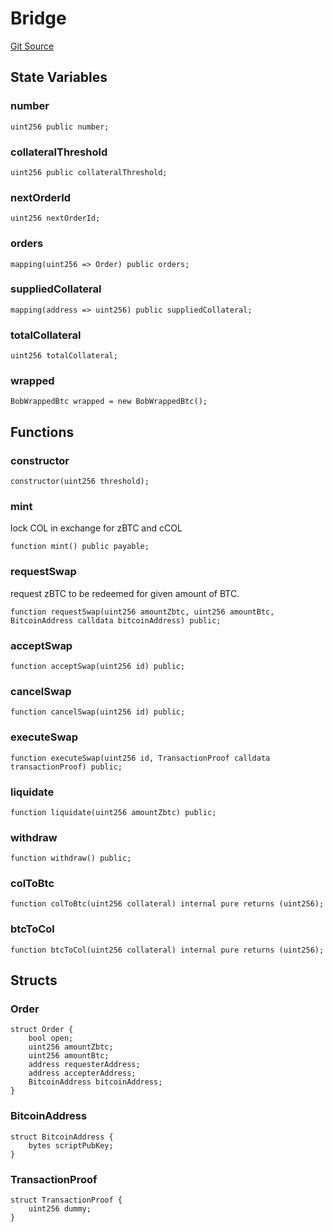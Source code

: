 # Bridge
[Git Source](https://github.com/bob-collective/bob/blob/51411a1dc3e9caf1fbd213b112cb280e5b93e6df/src/swap/Bridge.sol)


## State Variables
### number

```solidity
uint256 public number;
```


### collateralThreshold

```solidity
uint256 public collateralThreshold;
```


### nextOrderId

```solidity
uint256 nextOrderId;
```


### orders

```solidity
mapping(uint256 => Order) public orders;
```


### suppliedCollateral

```solidity
mapping(address => uint256) public suppliedCollateral;
```


### totalCollateral

```solidity
uint256 totalCollateral;
```


### wrapped

```solidity
BobWrappedBtc wrapped = new BobWrappedBtc();
```


## Functions
### constructor


```solidity
constructor(uint256 threshold);
```

### mint

lock COL in exchange for zBTC and cCOL


```solidity
function mint() public payable;
```

### requestSwap

request zBTC to be redeemed for given amount of BTC.


```solidity
function requestSwap(uint256 amountZbtc, uint256 amountBtc, BitcoinAddress calldata bitcoinAddress) public;
```

### acceptSwap


```solidity
function acceptSwap(uint256 id) public;
```

### cancelSwap


```solidity
function cancelSwap(uint256 id) public;
```

### executeSwap


```solidity
function executeSwap(uint256 id, TransactionProof calldata transactionProof) public;
```

### liquidate


```solidity
function liquidate(uint256 amountZbtc) public;
```

### withdraw


```solidity
function withdraw() public;
```

### colToBtc


```solidity
function colToBtc(uint256 collateral) internal pure returns (uint256);
```

### btcToCol


```solidity
function btcToCol(uint256 collateral) internal pure returns (uint256);
```

## Structs
### Order

```solidity
struct Order {
    bool open;
    uint256 amountZbtc;
    uint256 amountBtc;
    address requesterAddress;
    address accepterAddress;
    BitcoinAddress bitcoinAddress;
}
```

### BitcoinAddress

```solidity
struct BitcoinAddress {
    bytes scriptPubKey;
}
```

### TransactionProof

```solidity
struct TransactionProof {
    uint256 dummy;
}
```

